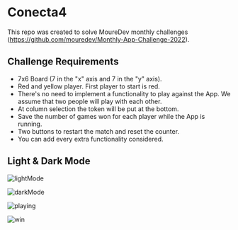 # Conecta4

This repo was created to solve MoureDev monthly challenges (https://github.com/mouredev/Monthly-App-Challenge-2022).

## Challenge Requirements

- 7x6 Board (7 in the "x" axis and 7 in the "y" axis).
- Red and yellow player. First player to start is red.
- There's no need to implement a functionality to play against the App. We assume that two people will play with each other.
- At column selection the token will be put at the bottom.
- Save the number of games won for each player while the App is running.
- Two buttons to restart the match and reset the counter.
- You can add every extra functionality considered.

## Light & Dark Mode
![lightMode](https://github.com/user-attachments/assets/b6dea4d6-99c5-4448-82d9-601c612f8ec3)  

![darkMode](https://github.com/user-attachments/assets/68d134c7-21dd-4527-b9b2-147f9b5d4a21)


![playing](https://github.com/user-attachments/assets/a9770595-86b1-4038-ad3a-60264154d0f5)  

![win](https://github.com/user-attachments/assets/b7fc3a6c-e8af-4ec2-bc72-fdd87ca9cf08)
